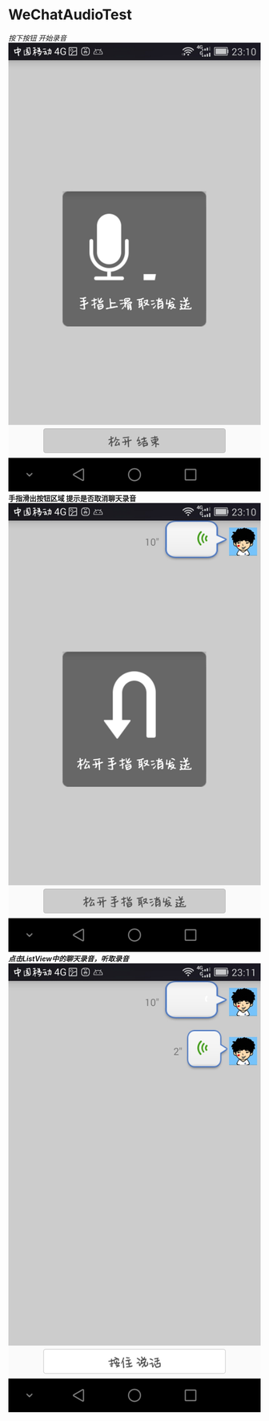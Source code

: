 # WeChatAudioTest
*按下按钮 开始录音*
![pic01](https://github.com/Cherry-Gun/WeChatAudioTest/blob/master/01.jpeg)
**手指滑出按钮区域 提示是否取消聊天录音**
![pic02](https://github.com/Cherry-Gun/WeChatAudioTest/blob/master/02.jpeg)
***点击ListView中的聊天录音，听取录音***
![pic03](https://github.com/Cherry-Gun/WeChatAudioTest/blob/master/03.jpeg)
